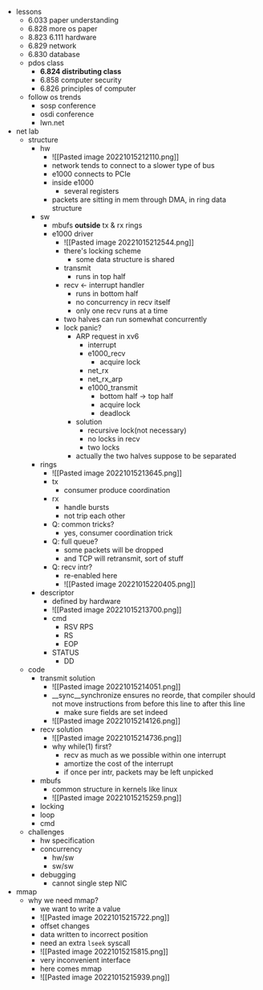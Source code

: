 * lessons
	* 6.033 paper understanding
	* 6.828 more os paper
	* 8.823 6.111 hardware
	* 6.829 network
	* 6.830 database
	* pdos class
		* **6.824 distributing class**
		* 6.858 computer security
		* 6.826 principles of computer 
	* follow os trends
		* sosp conference
		* osdi conference
		* lwn.net
* net lab
	* structure
		* hw
			* ![[Pasted image 20221015212110.png]]
			* network tends to connect to a slower type of bus
			* e1000 connects to PCIe
			* inside e1000
				* several registers
			* packets are sitting in mem through DMA, in ring data structure
		* sw
			* mbufs **outside** tx & rx rings
			* e1000 driver
				* ![[Pasted image 20221015212544.png]]
				* there's locking scheme
					* some data structure is shared
				* transmit
					* runs in top half
				* recv <- interrupt handler 
					* runs in bottom half
					* no concurrency in recv itself
					* only one recv runs at a time
				* two halves can run somewhat concurrently
				* lock panic?
					* ARP request in xv6
						* interrupt
						* e1000_recv
							* acquire lock
						* net_rx
						* net_rx_arp
						* e1000_transmit
							* bottom half -> top half
							* acquire lock
							* deadlock
					* solution
						* recursive lock(not necessary)
						* no locks in recv
						* two locks
					* actually the two halves suppose to be separated
		* rings
			* ![[Pasted image 20221015213645.png]]
			* tx
				* consumer produce coordination 
			* rx
				* handle bursts
				* not trip each other
			* Q: common tricks?
				* yes, consumer coordination trick
			* Q: full queue?
				* some packets will be dropped
				* and TCP will retransmit, sort of stuff
			* Q: recv intr?
				* re-enabled here
				* ![[Pasted image 20221015220405.png]]
		* descriptor
			* defined by hardware
			* ![[Pasted image 20221015213700.png]]
			* cmd
				* RSV RPS
				* RS
				* EOP
			* STATUS
				* DD
	* code
		* transmit solution
			* ![[Pasted image 20221015214051.png]]
			* \_\_sync\_\_synchronize ensures no reorde, that compiler should not move instructions from before this line to after this line
				* make sure fields are set indeed
			* ![[Pasted image 20221015214126.png]]
		* recv solution
			* ![[Pasted image 20221015214736.png]]
			* why while(1) first?
				* recv as much as we possible within one interrupt
				* amortize the cost of the interrupt
				* if once per intr, packets may be left unpicked
		* mbufs
			* common structure in kernels like linux
			* ![[Pasted image 20221015215259.png]]
		* locking
		* loop
		* cmd
	* challenges
		* hw specification 
		* concurrency
			* hw/sw
			* sw/sw
		* debugging
			* cannot single step NIC
* mmap
	* why we need mmap?
		* we want to write a value
		* ![[Pasted image 20221015215722.png]]
		* offset changes
		* data written to incorrect position
		* need an extra `lseek` syscall 
		* ![[Pasted image 20221015215815.png]]
		* very inconvenient interface
		* here comes mmap
		* ![[Pasted image 20221015215939.png]]